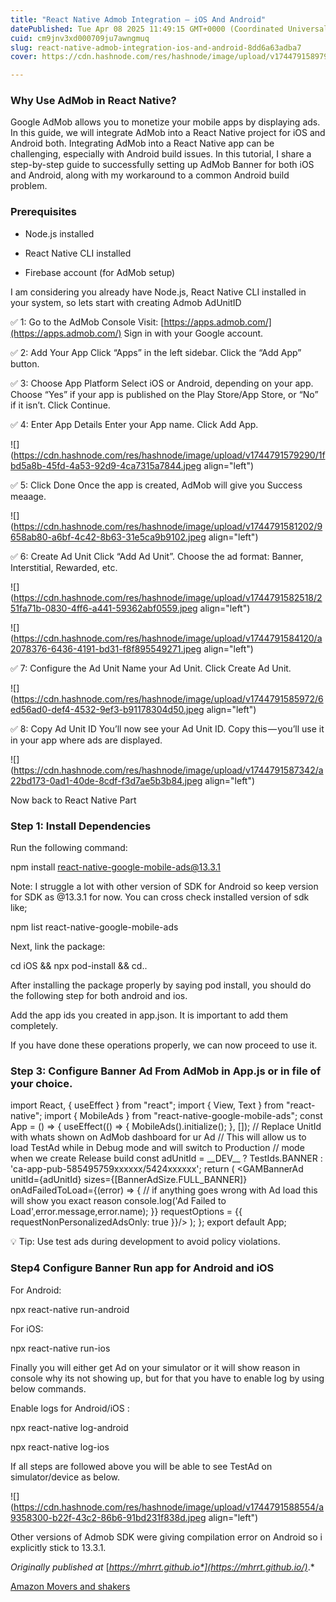 ```yaml
---
title: "React Native Admob Integration — iOS And Android"
datePublished: Tue Apr 08 2025 11:49:15 GMT+0000 (Coordinated Universal Time)
cuid: cm9jnv3xd000709ju7awngmuq
slug: react-native-admob-integration-ios-and-android-8dd6a63adba7
cover: https://cdn.hashnode.com/res/hashnode/image/upload/v1744791589795/e791b9ce-2c17-4745-9b86-050c5a65eb29.jpeg

---
```


### Why Use AdMob in React Native?

Google AdMob allows you to monetize your mobile apps by displaying ads. In this guide, we will integrate AdMob into a React Native project for iOS and Android both. Integrating AdMob into a React Native app can be challenging, especially with Android build issues. In this tutorial, I share a step-by-step guide to successfully setting up AdMob Banner for both iOS and Android, along with my workaround to a common Android build problem.

### Prerequisites

* Node.js installed
    
* React Native CLI installed
    
* Firebase account (for AdMob setup)
    

I am considering you already have Node.js, React Native CLI installed in your system, so lets start with creating Admob AdUnitID

✅ 1: Go to the AdMob Console Visit: [https://apps.admob.com/](https://apps.admob.com/) Sign in with your Google account.

✅ 2: Add Your App Click “Apps” in the left sidebar. Click the “Add App” button.

✅ 3: Choose App Platform Select iOS or Android, depending on your app. Choose “Yes” if your app is published on the Play Store/App Store, or “No” if it isn’t. Click Continue.

✅ 4: Enter App Details Enter your App name. Click Add App.

![](https://cdn.hashnode.com/res/hashnode/image/upload/v1744791579290/1fbd5a8b-45fd-4a53-92d9-4ca7315a7844.jpeg align="left")

✅ 5: Click Done Once the app is created, AdMob will give you Success meaage.

![](https://cdn.hashnode.com/res/hashnode/image/upload/v1744791581202/9658ab80-a6bf-4c42-8b63-31e5ca9b9102.jpeg align="left")

✅ 6: Create Ad Unit Click “Add Ad Unit”. Choose the ad format: Banner, Interstitial, Rewarded, etc.

![](https://cdn.hashnode.com/res/hashnode/image/upload/v1744791582518/251fa71b-0830-4ff6-a441-59362abf0559.jpeg align="left")

![](https://cdn.hashnode.com/res/hashnode/image/upload/v1744791584120/a2078376-6436-4191-bd31-f8f895549271.jpeg align="left")

✅ 7: Configure the Ad Unit Name your Ad Unit. Click Create Ad Unit.

![](https://cdn.hashnode.com/res/hashnode/image/upload/v1744791585972/6ed56ad0-def4-4532-9ef3-b91178304d50.jpeg align="left")

✅ 8: Copy Ad Unit ID You’ll now see your Ad Unit ID. Copy this — you’ll use it in your app where ads are displayed.

![](https://cdn.hashnode.com/res/hashnode/image/upload/v1744791587342/a22bd173-0ad1-40de-8cdf-f3d7ae5b3b84.jpeg align="left")

Now back to React Native Part

### Step 1: Install Dependencies

Run the following command:

npm install react-native-google-mobile-ads@13.3.1

Note: I struggle a lot with other version of SDK for Android so keep version for SDK as @13.3.1 for now. You can cross check installed version of sdk like;

npm list react-native-google-mobile-ads

Next, link the package:

cd iOS && npx pod-install && cd..

After installing the package properly by saying pod install, you should do the following step for both android and ios.

Add the app ids you created in app.json. It is important to add them completely.

If you have done these operations properly, we can now proceed to use it.

### Step 3: Configure Banner Ad From AdMob in App.js or in file of your choice.

import React, { useEffect } from "react"; import { View, Text } from "react-native"; import { MobileAds } from "react-native-google-mobile-ads"; const App = () =&gt; { useEffect(() =&gt; { MobileAds().initialize(); }, \[\]); // Replace UnitId with whats shown on AdMob dashboard for ur Ad // This will allow us to load TestAd while in Debug mode and will switch to Production // mode when we create Release build const adUnitId = \_\_DEV\_\_ ? TestIds.BANNER : 'ca-app-pub-585495759xxxxxx/5424xxxxxx'; return ( &lt;GAMBannerAd unitId={adUnitId} sizes={\[BannerAdSize.FULL\_BANNER\]} onAdFailedToLoad={(error) =&gt; { // if anything goes wrong with Ad load this will show you exact reason console.log('Ad Failed to Load',error.message,error.name); }} requestOptions = {{ requestNonPersonalizedAdsOnly: true }}/&gt; ); }; export default App;

💡 Tip: Use test ads during development to avoid policy violations.

### Step4 Configure Banner Run app for Android and iOS

For Android:

npx react-native run-android

For iOS:

npx react-native run-ios

Finally you will either get Ad on your simulator or it will show reason in console why its not showing up, but for that you have to enable log by using below commands.

Enable logs for Android/iOS :

npx react-native log-android

npx react-native log-ios

If all steps are followed above you will be able to see TestAd on simulator/device as below.

![](https://cdn.hashnode.com/res/hashnode/image/upload/v1744791588554/a9358300-b22f-43c2-86b6-91bd231f838d.jpeg align="left")

Other versions of Admob SDK were giving compilation error on Android so i explicitly stick to 13.3.1.

*Originally published at* [*https://mhrrt.github.io*](https://mhrrt.github.io/)*.*

<dl>
<a href="https://www.amazon.com/gp/movers-and-shakers/ref=zg_bs_tab_bsms?tag=mhrrt-20" target="_blank">Amazon Movers and shakers
</a></dl>
